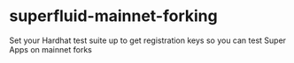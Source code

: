 # superfluid-mainnet-forking
Set your Hardhat test suite up to get registration keys so you can test Super Apps on mainnet forks
